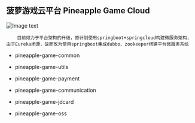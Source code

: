 ## 菠萝游戏云平台 Pineapple Game Cloud

 ![Image text](https://github.com/noseparte/pineapple-game-cloud/blob/master/pineapple-game-common/images/logo.png)
```$xslt
    目前倾力于平台架构的升级，原计划使用springboot+springcloud构建微服务架构，由于Eureka闭源，故而改为使用springboot集成dubbo、zookeeper搭建平台微服务系统    
``` 
 
 * pineapple-game-common
 * pineapple-game-utils
 
 
 * pineapple-game-payment
 * pineapple-game-communication
 * pineapple-game-jdcard
 * pineapple-game-oss